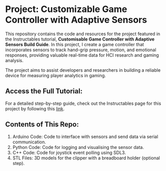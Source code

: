 # Project: Customizable Game Controller with Adaptive Sensors

This repository contains the code and resources for the project featured in the Instructables tutorial, **Customisable Game Controller with Adaptive Sensors Build Guide**. In this project, I create a game controller that incorporates sensors to track hand-grip pressure, motion, and emotional responses, providing valuable real-time data for HCI research and gaming analysis.

The project aims to assist developers and researchers in building a reliable device for measuring player analytics in gaming.

## Access the Full Tutorial:
For a detailed step-by-step guide, check out the Instructables page for this project by following this [link](https://www.instructables.com/Customisable-Game-Controller-With-Adaptive-Sensors/).

## Contents of This Repo:
 1. Arduino Code: Code to interface with sensors and send data via serial communication.
 2. Python Code: Code for logging and visualising the sensor data.
 3. C++ Code: Code for joystick event polling using SDL3.
 4. STL Files: 3D models for the clipper with a breadboard holder (optional step).
